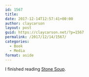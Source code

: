 ```yaml
---
id: 1567
title: 
date: 2017-12-14T12:57:41+00:00
author: claycarson
layout: post
guid: https://claycarson.net/?p=1567
permalink: /2017/12/14/1567/
categories:
  - Book
  - Media
format: aside
---
```

I finished reading [Stone Soup](https://www.amazon.com/Stone-Soup-Aladdin-Picture-Books/dp/0689711034).